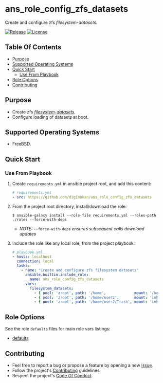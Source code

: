 # ans_role_config_zfs_datasets

Create and configure zfs _filesystem-datasets_.

[![Release](https://img.shields.io/github/release/digimokan/ans_role_config_zfs_datasets.svg?label=release)](https://github.com/digimokan/ans_role_config_zfs_datasets/releases/latest "Latest Release Notes")
[![License](https://img.shields.io/badge/license-MIT-blue.svg?label=license)](LICENSE.md "Project License")

## Table Of Contents

* [Purpose](#purpose)
* [Supported Operating Systems](#supported-operating-systems)
* [Quick Start](#quick-start)
    * [Use From Playbook](#use-from-playbook)
* [Role Options](#role-options)
* [Contributing](#contributing)

## Purpose

* Create zfs [_filesystem-datasets_](https://openzfs.github.io/openzfs-docs/man/8/zfs-create.8.html#DESCRIPTION).
* Configure loading of datasets at boot.

## Supported Operating Systems

* FreeBSD.

## Quick Start

### Use From Playbook

1. Create `requirements.yml` in ansible project root, and add this content:

   ```yaml
   # requirements.yml
   - src: https://github.com/digimokan/ans_role_config_zfs_datasets
   ```

2. From the project root directory, install/download the role:

   ```shell
   $ ansible-galaxy install --role-file requirements.yml --roles-path ./roles --force-with-deps
   ```

   * _NOTE:_ `--force-with-deps` _ensures subsequent calls download updates_

3. Include the role like any local role, from the project playbook:

   ```yaml
   # playbook.yml
   - hosts: localhost
     connection: local
     tasks:
       - name: "Create and configure zfs filesystem datasets"
         ansible.builtin.include_role:
           name: ans_role_config_zfs_datasets
         vars:
           filesystem_datasets:
             - { pool: 'zroot', path: '/home',             mount: '/home',     owner: 'root',  group: 'wheel', mode: '755' }
             - { pool: 'zroot', path: '/home/user2',       mount: 'inherited', owner: 'user2', group: 'user2', mode: '710' }
             - { pool: 'zroot', path: '/home/user2/Trash', mount: 'inherited', owner: 'user2', group: 'user2', mode: '755' }
   ```

## Role Options

See the role `defaults` files for main role vars listings:

  * [defaults](../defaults/main/)

## Contributing

* Feel free to report a bug or propose a feature by opening a new
  [Issue](https://github.com/digimokan/ans_role_config_zfs_datasets/issues).
* Follow the project's [Contributing](CONTRIBUTING.md) guidelines.
* Respect the project's [Code Of Conduct](CODE_OF_CONDUCT.md).

